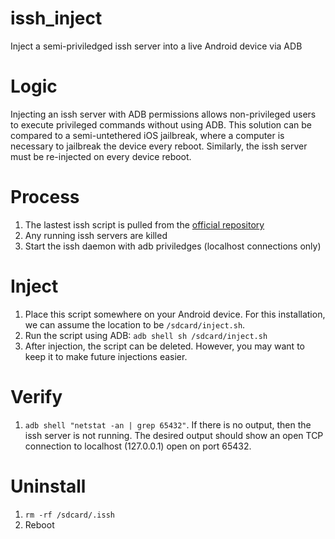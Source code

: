# issh_inject
Inject a semi-priviledged issh server into a live Android device via ADB

# Logic
Injecting an issh server with ADB permissions allows non-privileged users to execute privileged commands without using ADB. This solution can be compared to a semi-untethered iOS jailbreak, where a computer is necessary to jailbreak the device every reboot. Similarly, the issh server must be re-injected on every device reboot.

# Process
1. The lastest issh script is pulled from the [official repository](https://github.com/tytydraco/issh)
2. Any running issh servers are killed
3. Start the issh daemon with adb priviledges (localhost connections only)

# Inject
1. Place this script somewhere on your Android device. For this installation, we can assume the location to be `/sdcard/inject.sh`.
2. Run the script using ADB: `adb shell sh /sdcard/inject.sh`
3. After injection, the script can be deleted. However, you may want to keep it to make future injections easier.

# Verify
1. `adb shell "netstat -an | grep 65432"`. If there is no output, then the issh server is not running. The desired output should show an open TCP connection to localhost (127.0.0.1) open on port 65432.

# Uninstall
1. `rm -rf /sdcard/.issh`
2. Reboot
